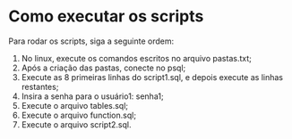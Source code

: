# Como executar os scripts
Para rodar os scripts, siga a seguinte ordem:

 1. No linux, execute os comandos escritos no arquivo pastas.txt;
 2. Após a criação das pastas, conecte no psql;
 3. Execute as 8 primeiras linhas do script1.sql, e depois execute as linhas restantes;
 4. Insira a senha para o usuário1: senha1;
 5. Execute o arquivo tables.sql;
 6. Execute o arquivo function.sql;
 7. Execute o arquivo script2.sql.
